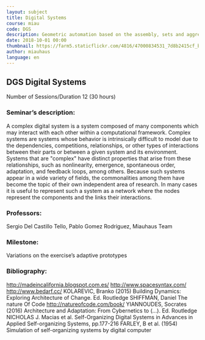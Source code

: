 ```yaml
---
layout: subject
title: Digital Systems
course: miau
code: DGS
description: Geometric automation based on the assembly, sets and aggregation of related components conforming complex entities. Case studies of procedural routines, cellular automata, emerging environments and multiagent systems. Advanced Parametrization of Prototypes
date: 2018-10-01 00:00
thumbnail: https://farm5.staticflickr.com/4816/47000834531_7d8b2415cf_b.jpg
author: miauhaus
language: en
---
```

## DGS Digital Systems
Number of Sessions/Duration 12 (30 hours)

### Seminar’s description:
A complex digital system is a system composed of many components which may interact with each other within a computational framework. Complex systems are systems whose behavior is intrinsically difficult to model due to the dependencies, competitions, relationships, or other types of interactions between their parts or between a given system and its environment. Systems that are "complex" have distinct properties that arise from these relationships, such as nonlinearity, emergence, spontaneous order, adaptation, and feedback loops, among others. Because such systems appear in a wide variety of fields, the commonalities among them have become the topic of their own independent area of research. In many cases it is useful to represent such a system as a network where the nodes represent the components and the links their interactions.

### Professors:
Sergio Del Castillo Tello, Pablo Gomez Rodriguez, Miauhaus Team

### Milestone:
Variations on the exercise’s adaptive prototypes

### Bibliography:
http://madeincalifornia.blogspot.com.es/
http://www.spacesyntax.com/
http://www.bedarf.cc/
KOLAREVIC, Branko (2015) Building Dynamics: Exploring Architecture of Change. Ed. Routledge
SHIFFMAN, Daniel The nature Of Code http://natureofcode.com/book/
YIANNOUDES, Socrates (2016) Architecture and Adaptation: From Cybernetics to (...). Ed. Routledge
NICHOLAS J. Macias et al. Self-Organizing Digital Systems in Advances in Applied Self-organizing
Systems, pp.177-216
FARLEY, B et al. (1954) Simulation of self-organizing systems by digital computer
